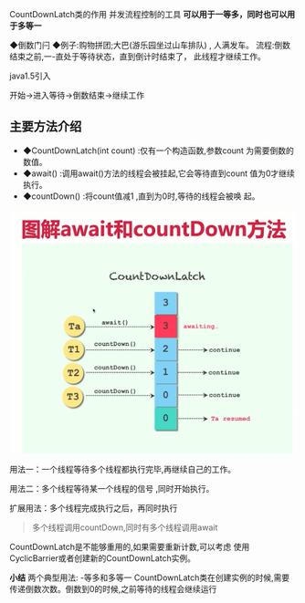 CountDownLatch类的作用
并发流程控制的工具
**可以用于一等多，同时也可以用于多等一**

◆倒数门闩
◆例子:购物拼团;大巴(游乐园坐过山车排队) , 人满发车。
流程:倒数结束之前,一-直处于等待状态，直到倒计时结束了，
此线程才继续工作。

java1.5引入

开始->进入等待->倒数结束->继续工作

## 主要方法介绍
- ◆CountDownLatch(int count) :仅有一个构造函数,参数count
为需要倒数的数值。
- ◆await() :调用await()方法的线程会被挂起,它会等待直到count
值为0才继续执行。
- ◆countDown() :将count值减1 ,直到为0时,等待的线程会被唤
起。

![](.README_images/b01bce1c.png)

用法一：一个线程等待多个线程都执行完毕,再继续自己的工作。

用法二：多个线程等待某一个线程的信号 ,同时开始执行。

扩展用法：多个线程完成执行之后，再同时执行
>多个线程调用countDown,同时有多个线程调用await
>

CountDownLatch是不能够重用的,如果需要重新计数,可以考虑
 使用CyclicBarrier或者创建新的CountDownLatch实例。


**小结**
两个典型用法: -等多和多等一
CountDownLatch类在创建实例的时候,需要传递倒数次数。倒数到0的时候,之前等待的线程会继续运行
